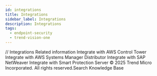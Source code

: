 ```yaml
---
id: integrations
title: Integrations
sidebar_label: Integrations
description: Integrations
tags:
  - endpoint-security
  - trend-vision-one
---
```


/*<![CDATA[*/ $('#title').html($('meta[name=map-description]').attr('content')); /*]]>*/ Integrations Related information Integrate with AWS Control Tower Integrate with AWS Systems Manager Distributor Integrate with SAP NetWeaver Integrate with Smart Protection Server © 2025 Trend Micro Incorporated. All rights reserved.Search Knowledge Base